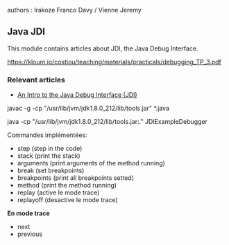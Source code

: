 authors : Irakoze Franco Davy / Vienne Jeremy

## Java JDI
This module contains articles about JDI, the Java Debug Interface.

https://kloum.io/costiou/teaching/materials/practicals/debugging_TP_3.pdf

### Relevant articles

- [An Intro to the Java Debug Interface (JDI)](https://www.baeldung.com/java-debug-interface)


javac -g -cp "/usr/lib/jvm/jdk1.8.0_212/lib/tools.jar" *.java

java -cp "/usr/lib/jvm/jdk1.8.0_212/lib/tools.jar:." JDIExampleDebugger

Commandes implémentées: 

- step (step in the code)
- stack (print the stack)
- arguments (print arguments of the method running)
- break (set breakpoints)
- breakpoints (print all breakpoints setted)
- method (print the method running)
- replay (active le mode trace)
- replayoff (desactive le mode trace)



**En mode trace**
- next 
- previous